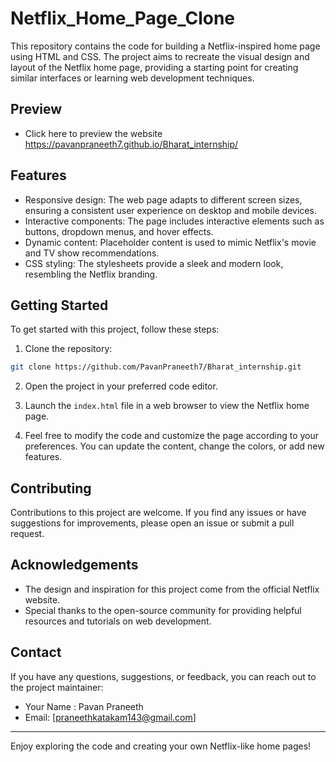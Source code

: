 # Netflix_Home_Page_Clone

This repository contains the code for building a Netflix-inspired home page using HTML and CSS. The project aims to recreate the visual design and layout of the Netflix home page, providing a starting point for creating similar interfaces or learning web development techniques.

## Preview

  - Click here to preview the website https://pavanpraneeth7.github.io/Bharat_internship/

## Features

- Responsive design: The web page adapts to different screen sizes, ensuring a consistent user experience on desktop and mobile devices.
- Interactive components: The page includes interactive elements such as buttons, dropdown menus, and hover effects.
- Dynamic content: Placeholder content is used to mimic Netflix's movie and TV show recommendations.
- CSS styling: The stylesheets provide a sleek and modern look, resembling the Netflix branding.

## Getting Started

To get started with this project, follow these steps:

1. Clone the repository:

```bash
git clone https://github.com/PavanPraneeth7/Bharat_internship.git
```

2. Open the project in your preferred code editor.

3. Launch the `index.html` file in a web browser to view the Netflix home page.

4. Feel free to modify the code and customize the page according to your preferences. You can update the content, change the colors, or add new features.

## Contributing

Contributions to this project are welcome. If you find any issues or have suggestions for improvements, please open an issue or submit a pull request.


## Acknowledgements

- The design and inspiration for this project come from the official Netflix website.
- Special thanks to the open-source community for providing helpful resources and tutorials on web development.

## Contact

If you have any questions, suggestions, or feedback, you can reach out to the project maintainer:

- Your Name : Pavan Praneeth
- Email: [praneethkatakam143@gmail.com]

---

Enjoy exploring the code and creating your own Netflix-like home pages!
